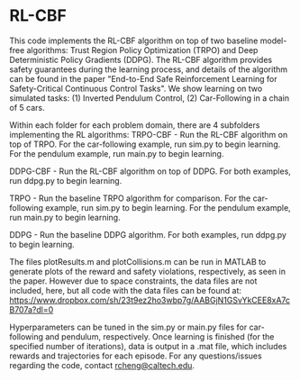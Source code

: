# RL-CBF
This code implements the RL-CBF algorithm on top of two baseline model-free algorithms: Trust Region Policy Optimization (TRPO) and Deep Deterministic Policy Gradients (DDPG). The RL-CBF algorithm provides safety guarantees during the learning process, and details of the algorithm can be found in the paper "End-to-End Safe Reinforcement Learning for Safety-Critical Continuous Control Tasks". We show learning on two simulated tasks: (1) Inverted Pendulum Control, (2) Car-Following in a chain of 5 cars.

Within each folder for each problem domain, there are 4 subfolders implementing the RL algorithms:
TRPO-CBF - Run the RL-CBF algorithm on top of TRPO. 
For the car-following example, run sim.py to begin learning. 
For the pendulum example, run main.py to begin learning. 

DDPG-CBF - Run the RL-CBF algorithm on top of DDPG. 
For both examples, run ddpg.py to begin learning.

TRPO - Run the baseline TRPO algorithm for comparison. For the car-following example, run sim.py to begin learning. For the pendulum example, run main.py to begin learning. 

DDPG - Run the baseline DDPG algorithm. For both examples, run ddpg.py to begin learning.

The files plotResults.m and plotCollisions.m can be run in MATLAB to generate plots of the reward and safety violations, respectively, as seen in the paper. However due to space constraints, the data files are not included, here, but all code with the data files can be found at: https://www.dropbox.com/sh/23t9ez2ho3wbp7g/AABGjN1GSvYkCEE8xA7cB707a?dl=0

Hyperparameters can be tuned in the sim.py or main.py files for car-following and pendulum, respectively. Once learning is finished (for the specified number of iterations), data is output in a .mat file, which includes rewards and trajectories for each episode. For any questions/issues regarding the code, contact rcheng@caltech.edu. 
